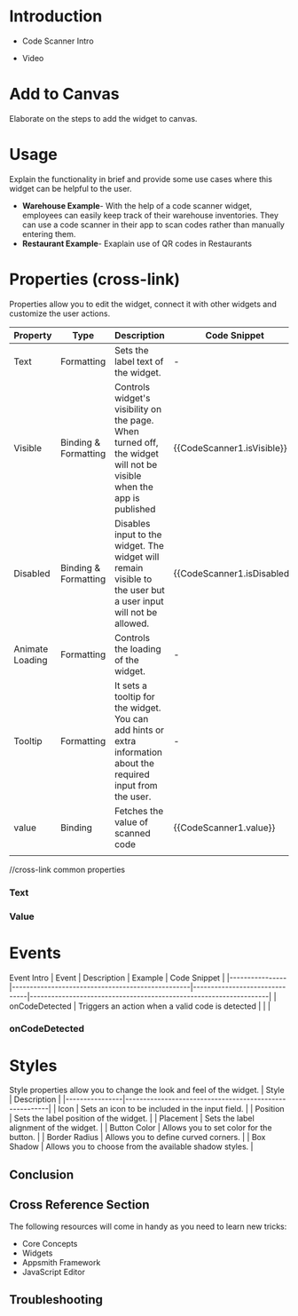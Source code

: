 # Introduction

 * Code Scanner Intro

  * Video

# Add to Canvas

Elaborate on the steps to add the widget to canvas.

# Usage

Explain the functionality in brief and provide some use cases where this widget can be helpful to the user.

* **Warehouse Example**- With the help of a code scanner widget, employees can easily keep track of their warehouse inventories. They can use a code scanner in their app to scan codes rather than manually entering them.
* **Restaurant Example**- Exaplain use of QR codes in Restaurants

# Properties (cross-link)

Properties allow you to edit the widget, connect it with other widgets and customize the user actions.

| Property        | Type                 | Description                                                                                                         | Code Snippet                |
|-----------------|----------------------|---------------------------------------------------------------------------------------------------------------------|-----------------------------|
| Text            | Formatting           | Sets the label text of the widget.                                                                                  | -                           |
| Visible         | Binding & Formatting | Controls widget's visibility on the page. When turned off, the widget will not be visible when the app is published | {{CodeScanner1.isVisible}}  |
| Disabled        | Binding & Formatting | Disables input to the widget. The widget will remain visible to the user but a user input will not be allowed.      | {{CodeScanner1.isDisabled}} |
| Animate Loading | Formatting           | Controls the loading of the widget.                                                                                 | -                           |
| Tooltip         | Formatting           | It sets a tooltip for the widget. You can add hints or extra information about the required input from the user.    | -                           |
| value           | Binding              | Fetches the value of scanned code                                                                                   | {{CodeScanner1.value}}      |
|                 |                      |                                                                                                                     |                             |

//cross-link common properties


### Text

### Value


# Events

Event Intro
| Event          |  Description                                     | Example                       | Code Snippet                                                      |
|----------------|--------------------------------------------------|-------------------------------|-------------------------------------------------------------------|
| onCodeDetected | Triggers an action when a valid code is detected | <Describe the example usage.> | <Add code snippets for reading data when the event is triggered.> |

### onCodeDetected 


# Styles
  Style properties allow you to change the look and feel of the widget. 
  | Style          | Description                                            |
|----------------|--------------------------------------------------------|
| Icon           | Sets an icon to be included in the input field.        |
| Position       | Sets the label position of the widget.                 |
| Placement      | Sets the label alignment of the widget.                |
| Button Color   | Allows you to set color for the button.                |
|  Border Radius | Allows you to define curved corners.                   |
| Box Shadow     | Allows you to choose from the available shadow styles. |

## Conclusion
## Cross Reference Section
 The following resources will come in handy as you need to learn new tricks:
* Core Concepts
* Widgets
* Appsmith Framework
* JavaScript Editor
 
 ## Troubleshooting



